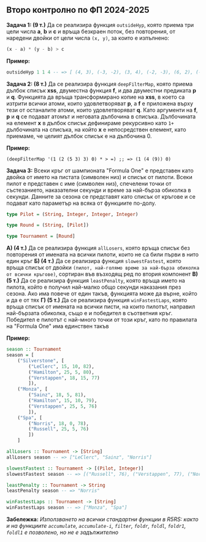 ## Второ контролно по ФП 2024-2025

**Задача 1: (9 т.)** Да се реализира функция `outsideHyp`, която приема три цели числа **a**, **b** и **c** и връща безкраен поток, 
без повторения, от наредени двойки от цели числа `(x, y)`, за които е изпълнено:

```haskell
(x - a) * (y - b) > c
```

**Пример:**

```haskell
outsideHyp 1 1 4 -- => [ (4, 3), (-3, -2), (3, 4), (-2, -3), (6, 2), (-5, -1), ... ]
```

**Задача 2: (8 т.)** Да се реализира функция `deepFilterMap`, която приема дълбок списък **xss**, двуместна функция **f**, 
и два двуместни предиката **p** и **q**. Функцията да връща трансформирано копие на **xss**, в което са изтрити всички атоми, 
които удовлетворяват **p**, а **f** е приложена върху тези от останалите атоми, които удовлетворяват **q**. 
Като аргументи на **f**, **p** и **q** се подават атомът и неговата дълбочина в списъка. Дълбочината на елемент **x** в дълбок списък
дефинираме рекурсивно като `1+` дълбочината на списъка, на който **x** е непосредствен елемент, като приемаме, че целият дълбок списък е на дълбочина 0.

**Пример:**

```racket
(deepFilterMap '(1 (2 (5 3) 3) 0) * > =) ;; => (1 (4 (9)) 0)
```

**Задача 3:** Всеки кръг от шампионата "Formula One" е представен като двойка от името на пистата (символен низ) и списък от пилоти.
Всеки пилот е представен с име (символен низ), спечелени точки от състезанието, наказателни секунди и време за най-бърза обиколка в секунди.
Данните за сезона се представят като списък от кръгове и се подават като параметър на всяка от функциите по-долу.

```haskell
type Pilot = (String, Integer, Integer, Integer)
```

```haskell
type Round = (String, [Pilot])
```

```haskell
type Tournament = [Round]
```

**А) (4 т.)** Да се реализира функция `allLosers`, която връща списък без повторения от имената на всички пилоти, които не са били първи в нито един кръг
**Б) (4 т.)** Да се реализира функция `slowestFastest`, която връща списък от двойки `(пилот, най-голямо време за най-бърза обиколка от всички кръгове)`,
сортиран във възходящ ред по втория компонент
**В) (5 т.)** Да се реализира функция `leastPenalty`, която връща името на пилота, който е получил най-малко общо секунди наказания през сезона.
Ако има повече от един такъв, функцията може да върне, който и да е от тях
**Г) (5 т.)** Да се реализира функция `winFastestLaps`, която връща списък от имената на всички писти, на които пилотът, направил най-бързата обиколка,
също е и победител в съответния кръг. Победител е пилотът с най-много точки от този кръг, като по правилата на "Formula One" има единствен такъв

**Пример:**

```haskell
season :: Tournament
season = [
	("Silverstone", [
		("LeClerc", 15, 10, 82), 
		("Hamilton", 25, 5, 80), 
		("Verstappen", 18, 15, 77)
		]),
    ("Monza", [
		("Sainz", 18, 5, 81), 
		("Hamilton", 15, 10, 79), 
		("Verstappen", 25, 5, 76)
		]),
    ("Spa", [
		("Norris", 18, 0, 78), 
		("Russell", 25, 5, 76)
		])
	]
```

```haskell
allLosers :: Tournament -> [String]
allLosers season -- => ["LeClerc", "Sainz", "Norris"]
```

```haskell
slowestFastest :: Tournament -> [(Pilot, Integer)]
slowestFastest season -- => [("Russell", 76), ("Verstappen", 77), ("Norris", 78), ("Hamilton", 80), ("Sainz", 81), ("LeClerc", 82)]
```

```haskell
leastPenalty :: Tournament -> String
leastPenalty season -- => "Norris"
```

```haskell
winFastestLaps :: Tournament -> [String]
winFastestLaps season -- => ["Monza", "Spa"]
```

**Забележка:** *Използването на всички стандартни функции в R5RS: както и на функциите `accumulate`, `accumulate-i`, `filter`, `foldr`, `foldl`, `foldr1`, `foldl1` е позволено, но не е задължително*